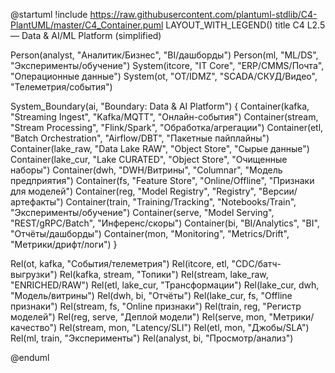 @startuml
!include https://raw.githubusercontent.com/plantuml-stdlib/C4-PlantUML/master/C4_Container.puml
LAYOUT_WITH_LEGEND()
title C4 L2.5 — Data & AI/ML Platform (simplified)

Person(analyst, "Аналитик/Бизнес", "BI/дашборды")
Person(ml, "ML/DS", "Эксперименты/обучение")
System(itcore, "IT Core", "ERP/CMMS/Почта", "Операционные данные")
System(ot, "OT/IDMZ", "SCADA/СКУД/Видео", "Телеметрия/события")

System_Boundary(ai, "Boundary: Data & AI Platform") {
  Container(kafka, "Streaming Ingest", "Kafka/MQTT", "Онлайн-события")
  Container(stream, "Stream Processing", "Flink/Spark", "Обработка/агрегации")
  Container(etl, "Batch Orchestration", "Airflow/DBT", "Пакетные пайплайны")
  Container(lake_raw, "Data Lake RAW", "Object Store", "Сырые данные")
  Container(lake_cur, "Lake CURATED", "Object Store", "Очищенные наборы")
  Container(dwh, "DWH/Витрины", "Columnar", "Модель предприятия")
  Container(fs, "Feature Store", "Online/Offline", "Признаки для моделей")
  Container(reg, "Model Registry", "Registry", "Версии/артефакты")
  Container(train, "Training/Tracking", "Notebooks/Train", "Эксперименты/обучение")
  Container(serve, "Model Serving", "REST/gRPC/Batch", "Инференс/скоры")
  Container(bi, "BI/Analytics", "BI", "Отчёты/дашборды")
  Container(mon, "Monitoring", "Metrics/Drift", "Метрики/дрифт/логи")
}

Rel(ot, kafka, "События/телеметрия")
Rel(itcore, etl, "CDC/батч-выгрузки")
Rel(kafka, stream, "Топики")
Rel(stream, lake_raw, "ENRICHED/RAW")
Rel(etl, lake_cur, "Трансформации")
Rel(lake_cur, dwh, "Модель/витрины")
Rel(dwh, bi, "Отчёты")
Rel(lake_cur, fs, "Offline признаки")
Rel(stream, fs, "Online признаки")
Rel(train, reg, "Регистр моделей")
Rel(reg, serve, "Деплой модели")
Rel(serve, mon, "Метрики/качество")
Rel(stream, mon, "Latency/SLI")
Rel(etl, mon, "Джобы/SLA")
Rel(ml, train, "Эксперименты")
Rel(analyst, bi, "Просмотр/анализ")

@enduml
